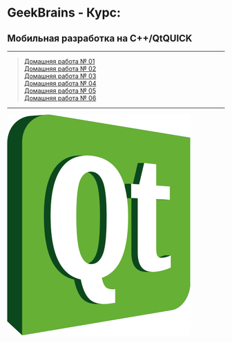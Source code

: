 # GeekBrains - Курс:
## Мобильная разработка на С++/QtQUICK

-------------------------------
> [Домашняя работа № 01](Homework_01)</br>
> [Домашняя работа № 02](Homework_02)</br>
> [Домашняя работа № 03](Homework_02)</br>
> [Домашняя работа № 04](Homework_04)</br>
> [Домашняя работа № 05](Homework_05)</br>
> [Домашняя работа № 06](Homework_06)</br>

-------------------------------
![Screenshot](QT_Logo.png "QT C++")
